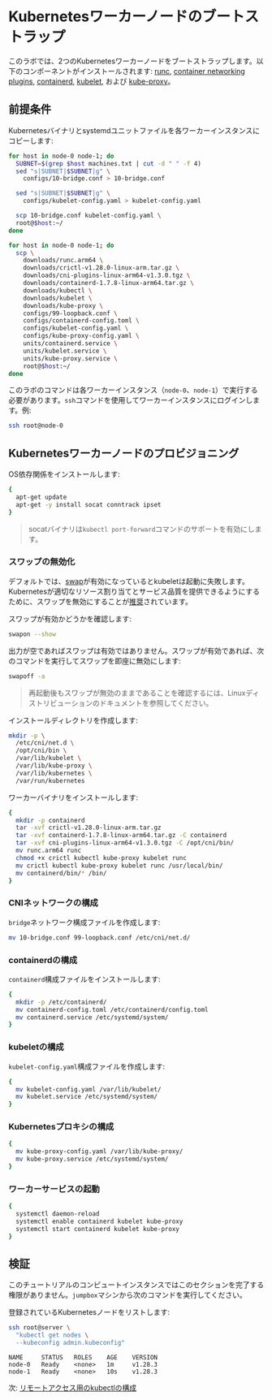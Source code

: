 # Kubernetesワーカーノードのブートストラップ

このラボでは、2つのKubernetesワーカーノードをブートストラップします。以下のコンポーネントがインストールされます: [runc](https://github.com/opencontainers/runc), [container networking plugins](https://github.com/containernetworking/cni), [containerd](https://github.com/containerd/containerd), [kubelet](https://kubernetes.io/docs/admin/kubelet), および [kube-proxy](https://kubernetes.io/docs/concepts/cluster-administration/proxies)。

## 前提条件

Kubernetesバイナリとsystemdユニットファイルを各ワーカーインスタンスにコピーします:

```bash
for host in node-0 node-1; do
  SUBNET=$(grep $host machines.txt | cut -d " " -f 4)
  sed "s|SUBNET|$SUBNET|g" \
    configs/10-bridge.conf > 10-bridge.conf

  sed "s|SUBNET|$SUBNET|g" \
    configs/kubelet-config.yaml > kubelet-config.yaml

  scp 10-bridge.conf kubelet-config.yaml \
  root@$host:~/
done
```

```bash
for host in node-0 node-1; do
  scp \
    downloads/runc.arm64 \
    downloads/crictl-v1.28.0-linux-arm.tar.gz \
    downloads/cni-plugins-linux-arm64-v1.3.0.tgz \
    downloads/containerd-1.7.8-linux-arm64.tar.gz \
    downloads/kubectl \
    downloads/kubelet \
    downloads/kube-proxy \
    configs/99-loopback.conf \
    configs/containerd-config.toml \
    configs/kubelet-config.yaml \
    configs/kube-proxy-config.yaml \
    units/containerd.service \
    units/kubelet.service \
    units/kube-proxy.service \
    root@$host:~/
done
```

このラボのコマンドは各ワーカーインスタンス（`node-0`、`node-1`）で実行する必要があります。`ssh`コマンドを使用してワーカーインスタンスにログインします。例:

```bash
ssh root@node-0
```

## Kubernetesワーカーノードのプロビジョニング

OS依存関係をインストールします:

```bash
{
  apt-get update
  apt-get -y install socat conntrack ipset
}
```

> socatバイナリは`kubectl port-forward`コマンドのサポートを有効にします。

### スワップの無効化

デフォルトでは、[swap](https://help.ubuntu.com/community/SwapFaq)が有効になっているとkubeletは起動に失敗します。Kubernetesが適切なリソース割り当てとサービス品質を提供できるようにするために、スワップを無効にすることが[推奨](https://github.com/kubernetes/kubernetes/issues/7294)されています。

スワップが有効かどうかを確認します:

```bash
swapon --show
```

出力が空であればスワップは有効ではありません。スワップが有効であれば、次のコマンドを実行してスワップを即座に無効にします:

```bash
swapoff -a
```

> 再起動後もスワップが無効のままであることを確認するには、Linuxディストリビューションのドキュメントを参照してください。

インストールディレクトリを作成します:

```bash
mkdir -p \
  /etc/cni/net.d \
  /opt/cni/bin \
  /var/lib/kubelet \
  /var/lib/kube-proxy \
  /var/lib/kubernetes \
  /var/run/kubernetes
```

ワーカーバイナリをインストールします:

```bash
{
  mkdir -p containerd
  tar -xvf crictl-v1.28.0-linux-arm.tar.gz
  tar -xvf containerd-1.7.8-linux-arm64.tar.gz -C containerd
  tar -xvf cni-plugins-linux-arm64-v1.3.0.tgz -C /opt/cni/bin/
  mv runc.arm64 runc
  chmod +x crictl kubectl kube-proxy kubelet runc
  mv crictl kubectl kube-proxy kubelet runc /usr/local/bin/
  mv containerd/bin/* /bin/
}
```

### CNIネットワークの構成

`bridge`ネットワーク構成ファイルを作成します:

```bash
mv 10-bridge.conf 99-loopback.conf /etc/cni/net.d/
```

### containerdの構成

`containerd`構成ファイルをインストールします:

```bash
{
  mkdir -p /etc/containerd/
  mv containerd-config.toml /etc/containerd/config.toml
  mv containerd.service /etc/systemd/system/
}
```

### kubeletの構成

`kubelet-config.yaml`構成ファイルを作成します:

```bash
{
  mv kubelet-config.yaml /var/lib/kubelet/
  mv kubelet.service /etc/systemd/system/
}
```

### Kubernetesプロキシの構成

```bash
{
  mv kube-proxy-config.yaml /var/lib/kube-proxy/
  mv kube-proxy.service /etc/systemd/system/
}
```

### ワーカーサービスの起動

```bash
{
  systemctl daemon-reload
  systemctl enable containerd kubelet kube-proxy
  systemctl start containerd kubelet kube-proxy
}
```

## 検証

このチュートリアルのコンピュートインスタンスではこのセクションを完了する権限がありません。`jumpbox`マシンから次のコマンドを実行してください。

登録されているKubernetesノードをリストします:

```bash
ssh root@server \
  "kubectl get nodes \
  --kubeconfig admin.kubeconfig"
```

```
NAME     STATUS   ROLES    AGE    VERSION
node-0   Ready    <none>   1m     v1.28.3
node-1   Ready    <none>   10s    v1.28.3
```

次: [リモートアクセス用のkubectlの構成](10-configuring-kubectl.md)
